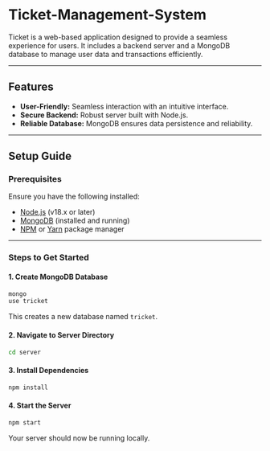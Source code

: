 # Ticket-Management-System

Ticket is a web-based application designed to provide a seamless experience for users. It includes a backend server and a MongoDB database to manage user data and transactions efficiently.

---

## Features
- **User-Friendly:** Seamless interaction with an intuitive interface.
- **Secure Backend:** Robust server built with Node.js.
- **Reliable Database:** MongoDB ensures data persistence and reliability.

---

## Setup Guide

### Prerequisites

Ensure you have the following installed:
- [Node.js](https://nodejs.org/) (v18.x or later)
- [MongoDB](https://www.mongodb.com/try/download/community) (installed and running)
- [NPM](https://www.npmjs.com/) or [Yarn](https://yarnpkg.com/) package manager

---

### Steps to Get Started

#### 1. Create MongoDB Database
```bash
mongo
use tricket
```
This creates a new database named `tricket`.

#### 2. Navigate to Server Directory
```bash
cd server
```

#### 3. Install Dependencies
```bash
npm install
```

#### 4. Start the Server
```bash
npm start
```
Your server should now be running locally.


